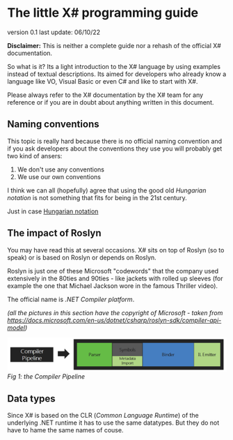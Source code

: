 ﻿# The little X# programming guide

version 0.1
last update: 06/10/22

**Disclaimer:** This is neither a complete guide nor a rehash of the official X# documentation.

So what is it? Its a light introduction to the X# language by using examples instead of textual descriptions. Its aimed for developers who already know a language like VO, Visual Basic or even C# and like to start with X#.

Please always refer to the X# documentation by the X# team for any reference or if you are in doubt about anything written in this document.

## Naming conventions

This topic is really hard because there is no official naming convention and if you ask developers about the conventions they use you will probably get two kind of ansers:

1. We don't use any conventions
2. We use our own conventions

I think we can all (hopefully) agree that using the good old _Hungarian notation_ is not something that fits for being in the 21st century.

Just in case [Hungarian notation](https://en.wikipedia.org/wiki/Hungarian_notation)

## The impact of Roslyn

You may have read this at several occasions. X# sits on top of Roslyn (so to speak) or is based on Roslyn or depends on Roslyn.

Roslyn is just one of these Microsoft "codewords" that the company used extensively in the 80ties and 90ties - like jackets with rolled up sleeves (for example the one that Michael Jackson wore in the famous Thriller video).

The official name is *.NET Compiler platform*.

*(all the pictures in this section have the copyright of Microsoft - taken from https://docs.microsoft.com/en-us/dotnet/csharp/roslyn-sdk/compiler-api-model)*

![Alt Roslyn part 1](images/Roslyn01.png "the Compiler Pipeline")
*Fig 1: the Compiler Pipeline*

## Data types

Since X# is based on the CLR (_Common Language Runtime_) of the underlying .NET runtime it has to use the same datatypes. But they do not have to hame the same names of couse.

